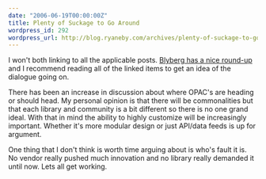 ```yaml
---
date: "2006-06-19T00:00:00Z"
title: Plenty of Suckage to Go Around
wordpress_id: 292
wordpress_url: http://blog.ryaneby.com/archives/plenty-of-suckage-to-go-around/
---
```

I won't both linking to all the applicable posts. <a href="http://www.blyberg.net/2006/06/18/opacs-in-the-frying-pan-vendors-in-the-fire/">Blyberg has a nice round-up</a> and I recommend reading all of the linked items to get an idea of the dialogue going on.

There has been an increase in discussion about where OPAC's are heading or should head. My personal opinion is that there will be commonalities but that each library and community is a bit different so there is no one grand ideal. With that in mind the ability to highly customize will be increasingly important. Whether it's more modular design or just API/data feeds is up for argument.

One thing that I don't think is worth time arguing about is who's fault it is. No vendor really pushed much innovation and no library really demanded it until now. Lets all get working.
